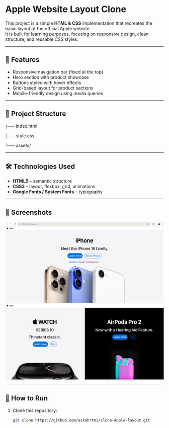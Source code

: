 # Apple Website Layout Clone

This project is a simple **HTML & CSS** implementation that recreates the basic layout of the official Apple website.  
It is built for learning purposes, focusing on responsive design, clean structure, and reusable CSS styles.

---

## 🚀 Features

- Responsive navigation bar (fixed at the top)
- Hero section with product showcase
- Buttons styled with hover effects
- Grid-based layout for product sections
- Mobile-friendly design using media queries

---

## 📂 Project Structure

├── index.html

├── style.css

└── assets/

---

## 🛠️ Technologies Used

- **HTML5** – semantic structure
- **CSS3** – layout, flexbox, grid, animations
- **Google Fonts / System Fonts** – typography

---

## 📸 Screenshots

![alt text](/assets/image-1.png)
![alt text](/assets/image-2.png)

---

## 📖 How to Run

1. Clone this repository:
   ```bash
   git clone https://github.com/azkahrtmi/clone-Apple-layout.git
   ```
